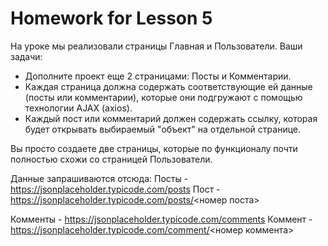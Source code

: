 # Homework for Lesson 5

На уроке мы реализовали страницы Главная и Пользователи. 
Ваши задачи:
- Дополните проект еще 2 страницами: Посты и Комментарии.
- Каждая страница должна содержать соответствующие ей данные (посты или комментарии), которые они подгружают с помощью технологии AJAX (axios).
- Каждый пост или комментарий должен содержать ссылку, которая будет открывать выбираемый "объект" на отдельной странице.

Вы просто создаете две страницы, которые по функционалу почти полностью схожи со страницей Пользователи.

Данные запрашиваются отсюда:
Посты - https://jsonplaceholder.typicode.com/posts
Пост - https://jsonplaceholder.typicode.com/posts/<номер поста>

Комменты - https://jsonplaceholder.typicode.com/comments
Коммент - https://jsonplaceholder.typicode.com/comment/<номер коммента>

